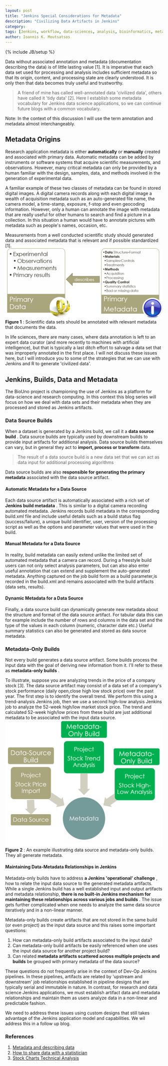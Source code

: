 ```yaml
---
layout: post
title: "Jenkins Special Considerations for Metadata"
description: "Civilizing Data Artifacts in Jenkins"
category: 
tags: [Jenkins, workflow, data-sciences, analysis, bioinformatics, metadata]
author: Ioannis K. Moutsatsos
---
```

{% include JB/setup %}

Data without associated annotation and metadata (documentation describing the data) is of little lasting value [1]. It is imperative that each data set used for processing and analysis includes sufficient metadata so that its origin, content, and processing state are clearly understood. It is only then that data becomes truly useful and trustworthy. 
>A friend of mine has called well-annotated data 'civilized data', others have called it  'tidy data' [2]. 
Here I establish some metadata vocabulary for Jenkins data science applications, so we can continue future blogs with a common vocabulary.

<!--more-->
Note: In the context of this discussion I will use the  term annotation and metadata almost interchangeably.

## Metadata Origins
Research application metadata is either **automatically**  or **manually**  created and associated with primary data. Automatic metadata can be added by instruments or software systems that acquire scientific measurements, and observations. However, many critical metadata can only be provided by a human familiar with the design, samples, data, and  methods involved in the generation of experimental data.

A familiar example of these two classes of metadata can be found in stored digital images. A digital camera records along with each digital image a wealth of acquisition metadata such as an auto-generated file name, the  camera model, a time-stamp, exposure, f-stop and even geocoding information. However, only a human can annotate the image with metadata  that are really useful for other humans to search and find a picture in a collection. In this situation a human would have to annotate pictures with metadata such as people's names, occasion, etc.

Measurements from a well conducted scientific study should generated  data and associated metadata that is relevant and if possible standardized [1]. ![Figure 1](assets/posts/Jenkins-Metadata-Introduction/PrimaryData_Meta.png) **Figure 1** : Scientific data sets should be annotated with relevant metadata that documents the data.
 
In life sciences, there are many cases, where data annotation is left to an expert data curator (and more recently to machines with artificial intelligence), but that is typically a last ditch effort to salvage a data set that was improperly annotated in the first place. I will not discuss these issues here, but I will introduce you to some of the strategies that we can use with Jenkins and R to generate 'civilized data'.
 
## Jenkins, Builds, Data and Metadata
The BioUno project is championing the use of Jenkins as a platform for data-science and research computing.  In this context this blog series will focus on how we deal with data sets and their metadata  when they are processed and stored as Jenkins artifacts.

### Data Source Builds
When a dataset is generated by a Jenkins build, we call it a **data source build** . Data source builds are typically used by downstream builds to provide input artifacts for additional analysis. Data source builds themselves can vary, but in general they act to **import, process or transform**  data. 

>The result of a data source build is a new data set that we can act as data input for additional processing algorithms

Data source builds are also **responsible for generating the primary metadata**  associated with the data source artifact.
#### Automatic Metadata for a Data Source
Each data source artifact is automatically associated with  a rich set of **Jenkins build metadata** . This is similar to a digital camera recording automated metadata. Jenkins records build metadata in the corresponding build.xml file and include useful details such as a build status flag (success/failure),  a unique build identifier, user, version of the processing script as well as the options and parameter values that were used in the build.
#### Manual Metadata for a Data Source 
In reality, build metadata can easily extend unlike the limited set of automated metadata that a camera can record. During a freestyle build users can not only select analysis parameters, but can also also enter useful annotation that can extend and supplement the auto-generated metadata. Anything captured on the job build form as a build parameter,is recorded in the build.xml and remains associated with the build artifacts (data sets, results).
#### Dynamic Metadata for a Data Source
Finally, a data source build can dynamically generate new metadata about the structure and format of the data source artifact. For tabular data this can for example include the number of rows and columns in the data set and the type of the values in each column (numeric, character date etc.) Useful summary statistics can also be generated and stored as data source metadata.

 
### Metadata-Only Builds
Not every build generates a data source artifact. Some builds process the input data with the goal of deriving new information from it. I'll refer to these as **metadata-only builds** .

To illustrate, suppose you are analyzing trends in the price of a company stock [3]. The data source artifact may consist of a data set of a company's stock performance (daily open,close high low stock price) over the past year. The first step is to identify the overall trend. We perform this using a trend-analysis Jenkins job, then we use a second high-low analysis Jenkins job to analyze the 52-week high/low market stock price. The trend and  calculated 52-week high/low prices from these build are just additional metadata to be associated with the input data source.  ![Figure 2](assets/posts/Jenkins-Metadata-Introduction/Example_MetaBuilds.png)**Figure 2** : An example illustrating data source and metadata-only builds. They all generate metadata.

#### Maintaining Data-Metadata Relationships in Jenkins 
Metadata-only builds have to address **a Jenkins 'operational' challenge** , how to relate the input data source to the generated metadata artifacts. While a single Jenkins build has a well established input and output artifacts and metadata relationship, **there is no built-in Jenkins mechanism for maintaining these relationships across various jobs and builds** . The issue gets further complicated when one needs to analyze the same data source iteratively and in a non-linear manner.

Metadata-only builds create artifacts that are not stored in the same build (or even project) as the input data source and this raises some important questions:

1. How can metadata-only build artifacts associated to the input data?
2. Can metadata-only build artifacts be easily referenced when one uses the input data source for another project build?
3. Can related **metadata artifacts scattered across multiple projects and builds**  be grouped with  primary metadata of the data source?


These questions do not frequently arise in the context of Dev-Op Jenkins pipelines. In these pipelines, artifacts are related by  'upstream and downstream' job relationships established in pipeline designs that are typically serial and immutable in nature. In contrast, for research and data science Jenkins applications, we must establish artifact data and metadata relationships and maintain them as users analyze data in a non-linear and predictable fashion.

We need to address these issues using custom designs that still takes advantage of the Jenkins application model and capabilities. We wil address this in a follow up blog.
 
### References
1. [Metadata and describing data](http://data.research.cornell.edu/content/writing-metadata)
2. [How to share data with a statistician](http://ropensci.github.io/reproducibility-guide/sections/dataSharing/)
3. [Stock Charts Technical Analysis](http://stockcharts.com/school/doku.php?id=chart_school:overview:technical_analysis)

